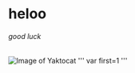 # heloo
###### good luck
![Image of Yaktocat](https://octodex.github.com/images/yaktocat.png)
'''
var first=1
'''
